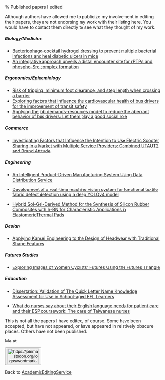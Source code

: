 % Published papers I edited

Although authors have allowed me to publicize my involvement in editing their papers, they are not endorsing my work with their listing here. You would have to contact them directly to see what they thought of my work.

##### Biology/Medicine

* [Bacteriophage-cocktail hydrogel dressing to prevent multiple
bacterial infections and heal diabetic ulcers in mice](https://doi.org/10.1002/jbm.a.37728)
* [An integrative approach unveils a distal encounter site for rPTPε and phospho-Src complex formation](https://pubmed.ncbi.nlm.nih.gov/37794594/.html)

##### Ergonomics/Epidemiology

* [Risk of tripping, minimum foot clearance, and step length when crossing a barrier](https://www.semanticscholar.org/paper/Risk-of-tripping%2C-minimum-foot-clearance%2C-and-step-Zhao-Li/7226d6cc8dbaf65ba3cd093a583177099cf1bdb7)
* [Exploring factors that influence the cardiovascular health of bus drivers for the improvement of transit safety](https://pubmed.ncbi.nlm.nih.gov/36046884/)
* [Applying the job demands-resources model to reduce the aberrant behavior of bus drivers: Let them play a good social role](https://doi.org/10.1016/j.jth.2023.101711)

##### Commerce

* [Investigating Factors that Influence the Intention to Use Electric
Scooter Sharing in a Market with Multiple Service Providers: Combined
UTAUT2 and Brand Attitude](https://doi.org/10.1177/03611981231185142)

##### Engineering

* [An Intelligent Product-Driven Manufacturing System Using Data Distribution Service](https://doi.org/10.1109/ACCESS.2024.3359228)

* [Development of a real-time machine vision system for functional textile fabric defect detection using a deep YOLOv4 model](https://journals.sagepub.com/doi/abs/10.1177/00405175211034241)

* [Hybrid Sol-Gel-Derived Method for the Synthesis of Silicon Rubber Composites with h-BN for Characteristic Applications in ElastomericThermal Pads](https://journals.sagepub.com/doi/abs/10.1177/00405175211069867)

##### Design

* [Applying Kansei Engineering to the Design of Headwear with Traditional Shape Features](https://www.semanticscholar.org/paper/Applying-Kansei-engineering-to-the-design-of-pieces-Tsai-Hsu/38b7e047b4356ef2f31b164d6e18d7629c1852b5)

##### Futures Studies

* [Exploring Images of Women Cyclists' Futures Using the Futures Triangle](https://jfsdigital.org/articles-and-essays/2023-2/exploring-images-of-the-future-of-women-cyclists-using-the-futures-triangle/)

##### Education

* [Dissertation: Validation of The Quick Letter Name Knowledge Assessment for Use in School-aged EFL Learners](https://hdl.handle.net/11296/am9ew5)

* [What do nurses say about their English language needs for patient care and their ESP coursework: The case of Taiwanese nurses](https://www.sciencedirect.com/science/article/pii/S0889490617303654)

This is not all the papers I have edited, of course. Some have been accepted, but have not appeared, or have appeared in relatively obscure places. Others have not been published.

Me at <form action="https://mastodon.sdf.org/@drbean">
<button type="submit" class="btn"><img src="./mastodon.svg" alt="https://joinmastodon.org/logos/wordmark-black-text.svg" style="width:100px;height:50px"/></button>
</form>

Back to [AcademicEditingService](AcademicEditingService.html)
